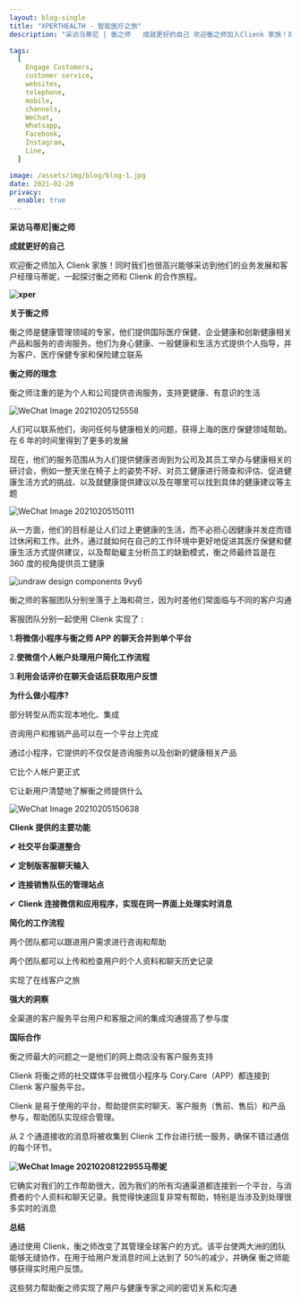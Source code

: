 ```yaml
---
layout: blog-single
title: "XPERTHEALTH - 智能医疗之旅"
description: "采访马蒂尼 | 衡之师   成就更好的自己 欢迎衡之师加入Clienk 家族！同时我们也很高兴能够采访到他们的业务发展和客户经理马蒂妮，一起探讨衡之师和 Clienk的合作旅程。     关于衡之师   衡之师是健康管理领域的专家，他们提供国际医疗保健、企业健康和创新健康相关产品和服务的咨询服务。他们为身心健康、一般健康和生活方式提供个人指导，并为客户、医疗保健专家和保险建立联系   衡之师的理念... "

tags:
  [
    Engage Customers,
    customer service,
    websites,
    telephone,
    mobile,
    channels,
    WeChat,
    Whatsapp,
    Facebook,
    Instagram,
    Line,
  ]

image: /assets/img/blog/blog-1.jpg
date: 2021-02-20
privacy:
  enable: true
---
```


**采访马蒂尼|衡之师**

**成就更好的自己**

欢迎衡之师加入 Clienk 家族！同时我们也很高兴能够采访到他们的业务发展和客户经理马蒂妮，一起探讨衡之师和 Clienk 的合作旅程。

**![xper](/assets/img/blog/xper.png)**

**关于衡之师**

衡之师是健康管理领域的专家，他们提供国际医疗保健、企业健康和创新健康相关产品和服务的咨询服务。他们为身心健康、一般健康和生活方式提供个人指导，并为客户、医疗保健专家和保险建立联系

**衡之师的理念**

衡之师注重的是为个人和公司提供咨询服务，支持更健康、有意识的生活

![WeChat Image 20210205125558](/assets/img/blog/WeChat_Image_20210205125558.jpg)

人们可以联系他们，询问任何与健康相关的问题，获得上海的医疗保健领域帮助。在 6 年的时间里得到了更多的发展

现在，他们的服务范围从为人们提供健康咨询到为公司及其员工举办与健康相关的研讨会，例如一整天坐在椅子上的姿势不好、对员工健康进行筛查和评估、促进健康生活方式的挑战、以及就健康提供建议以及在哪里可以找到具体的健康建议等主题

![WeChat Image 20210205150111](/assets/img/blog/WeChat_Image_20210205150111.jpg)

从一方面，他们的目标是让人们过上更健康的生活，而不必担心因健康并发症而错过休闲和工作。此外，通过就如何在自己的工作环境中更好地促进其医疗保健和健康生活方式提供建议，以及帮助雇主分析员工的缺勤模式，衡之师最终旨是在 360 度的视角提供员工健康

![undraw design components 9vy6](/assets/img/blog/undraw_design_components_9vy6.png)

衡之师的客服团队分别坐落于上海和荷兰，因为时差他们常面临与不同的客户沟通

客服团队分别一起使用 Clienk 实现了 :

1.**将微信小程序与衡之师 APP 的聊天合并到单个平台**

2.**使微信个人帐户处理用户简化工作流程**

3.**利用会话评价在聊天会话后获取用户反馈**

**为什么做小程序?**

部分转型从而实现本地化、集成

咨询用户和推销产品可以在一个平台上完成

通过小程序，它提供的不仅仅是咨询服务以及创新的健康相关产品

它比个人帐户更正式

它让新用户清楚地了解衡之师提供什么

![WeChat Image 20210205150638](/assets/img/blog/WeChat_Image_20210205150638.jpg)

**Clienk 提供的主要功能**

**✔ 社交平台渠道整合**

**✔** **定制版客服聊天输入**

**✔ 连接销售队伍的管理站点**

✔ **Clienk 连接微信和应用程序，实现在同一界面上处理实时消息**

**简化的工作流程**

两个团队都可以跟进用户需求进行咨询和帮助

两个团队都可以上传和检查用户的个人资料和聊天历史记录

实现了在线客户之旅

**强大的洞察**

全渠道的客户服务平台用户和客服之间的集成沟通提高了参与度

**国际合作**

衡之师最大的问题之一是他们的网上商店没有客户服务支持

Clienk 将衡之师的社交媒体平台微信小程序与 Cory.Care（APP）都连接到 Clienk 客户服务平台。

Clienk 是易于使用的平台，帮助提供实时聊天、客户服务（售前、售后）和产品参与，帮助团队实现综合管理。

从 2 个通道接收的消息将被收集到 Clienk 工作台进行统一服务，确保不错过通信的每个环节。

**![WeChat Image 20210208122955](/assets/img/blog/WeChat_Image_20210208122955.jpg)马蒂妮**

它确实对我们的工作帮助很大，因为我们的所有沟通渠道都连接到一个平台，与消费者的个人资料和聊天记录。我觉得快速回复非常有帮助，特别是当涉及到处理很多实时的消息

**总结**

通过使用 Clienk，衡之师改变了其管理全球客户的方式。该平台使两大洲的团队能够无缝协作，在用于给用户发消息时间上达到了 50%的减少，并确保 衡之师能够获得实时用户反馈。

这些努力帮助衡之师实现了用户与健康专家之间的密切关系和沟通
